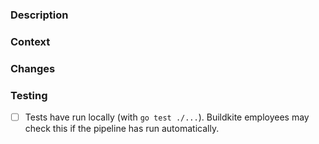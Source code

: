 ### Description

<!--
- What problem are you trying to solve, and how are you solving it?
- What alternatives did you consider?
-->

### Context

<!--
For example, a link to a github issue or an an Buildkite internal document such as Linear, Coda, Slack, Basecamp.
-->

### Changes

<!--
List of what the PR changes. If the PR changes the CLI arguments, consider adding the output of the various levels of `buildkite-agent <subcomand> --help`.

Can skip if changes are simple or clear from the commit messages.
-->

### Testing
- [ ] Tests have run locally (with `go test ./...`). Buildkite employees may check this if the pipeline has run automatically.

<!--
Note: if the tests fail to run locally, please let us know!
-->
